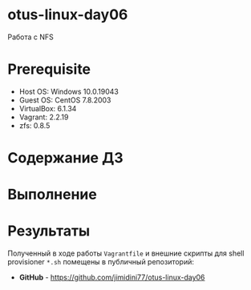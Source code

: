 # otus-linux-day06
Работа с NFS

# **Prerequisite**
- Host OS: Windows 10.0.19043
- Guest OS: CentOS 7.8.2003
- VirtualBox: 6.1.34
- Vagrant: 2.2.19
- zfs: 0.8.5

# **Содержание ДЗ**


# **Выполнение**


# **Результаты**

Полученный в ходе работы `Vagrantfile` и внешние скрипты для shell provisioner `*.sh` помещены в публичный репозиторий:
- **GitHub** - https://github.com/jimidini77/otus-linux-day06

